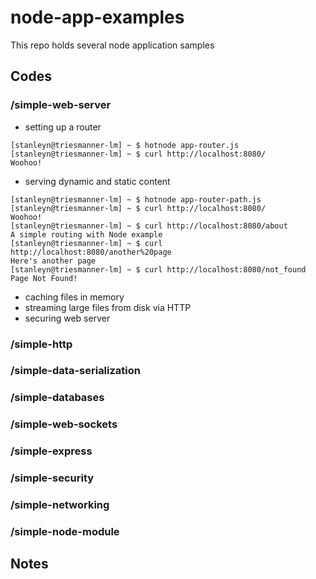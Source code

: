 node-app-examples
=================

This repo holds several node application samples

## Codes

### /simple-web-server
 * setting up a router

```
[stanleyn@triesmanner-lm] ~ $ hotnode app-router.js
[stanleyn@triesmanner-lm] ~ $ curl http://localhost:8080/
Woohoo!
```

 * serving dynamic and static content
 
 ```
[stanleyn@triesmanner-lm] ~ $ hotnode app-router-path.js
[stanleyn@triesmanner-lm] ~ $ curl http://localhost:8080/
Woohoo!
[stanleyn@triesmanner-lm] ~ $ curl http://localhost:8080/about
A simple routing with Node example
[stanleyn@triesmanner-lm] ~ $ curl http://localhost:8080/another%20page
Here's another page
[stanleyn@triesmanner-lm] ~ $ curl http://localhost:8080/not_found
Page Not Found!
 ```
 
 * caching files in memory
 * streaming large files from disk via HTTP
 * securing web server
	
### /simple-http
### /simple-data-serialization
### /simple-databases
### /simple-web-sockets
### /simple-express
### /simple-security
### /simple-networking
### /simple-node-module

## Notes